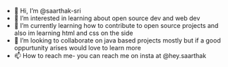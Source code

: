 - 👋 Hi, I’m @saarthak-sri
- 👀 I’m interested in learning about open source dev and web dev
- 🌱 I’m currently learning how to contribute to open source projects and also im learning  html and css on the side
- 💞️ I’m looking to collaborate on java based projects mostly but if a good oppurtunity arises would love to learn more
- 📫 How to reach me- you can reach me on insta at @hey.saarthak

<!---
saarthak-sri/saarthak-sri is a ✨ special ✨ repository because its `README.md` (this file) appears on your GitHub profile.
You can click the Preview link to take a look at your changes.
--->
